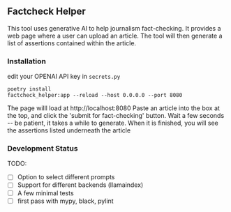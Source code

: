 ## Factcheck Helper

This tool uses generative AI to help journalism fact-checking. 
It provides a web page where a user can upload an article. The tool will then generate a list of assertions contained
within the article.

### Installation

edit your OPENAI API key in `secrets.py`

```
poetry install
factcheck_helper:app --reload --host 0.0.0.0 --port 8080
```

The page willl load at http://localhost:8080
Paste an article into the box at the top, and click the 'submit for fact-checking' button. Wait a few seconds --
be patient, it takes a while to generate. When it is finished, you will see the assertions listed underneath
the article


### Development Status

TODO:
- [ ] Option to select different prompts
- [ ] Support for different backends (llamaindex)
- [ ] A few minimal tests
- [ ] first pass with mypy, black, pylint